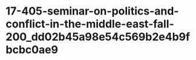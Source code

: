 # 17-405-seminar-on-politics-and-conflict-in-the-middle-east-fall-200_dd02b45a98e54c569b2e4b9fbcbc0ae9